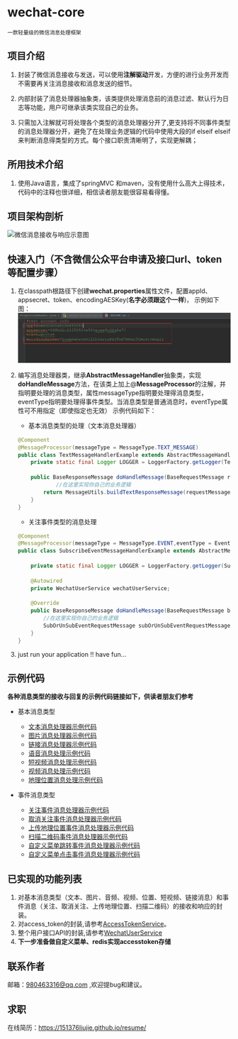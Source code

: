 # wechat-core
    一款轻量级的微信消息处理框架
## 项目介绍
1. 封装了微信消息接收与发送，可以使用**注解驱动**开发，方便的进行业务开发而不需要再关注消息接收和消息发送的细节。

2. 内部封装了消息处理器抽象类，该类提供处理消息前的消息过滤、默认行为日志等功能，用户可继承该类实现自己的业务。

3. 只需加入注解就可将处理各个类型的消息处理器分开了,更支持将不同事件类型的消息处理器分开，避免了在处理业务逻辑的代码中使用大段的if elseif elseif 来判断消息得类型的方式。每个接口职责清晰明了，实现更解耦；

## 所用技术介绍
1. 使用Java语言，集成了springMVC 和maven，没有使用什么高大上得技术，代码中的注释也很详细，相信读者朋友能很容易看得懂。

## 项目架构剖析
![微信消息接收与响应示意图](微信消息接收与响应示意图.png)

## 快速入门（不含微信公众平台申请及接口url、token等配置步骤）

1. 在classpath根路径下创建**wechat.properties**属性文件，配置appId、appsecret、token、encodingAESKey(**名字必须跟这个一样**)，
   示例如下图：![wechat.properties配置文件示例](wechat.properties配置文件示例.png)

2. 编写消息处理器类，继承**AbstractMessageHandler**抽象类，实现**doHandleMessage**方法，在该类上加上@**MessageProcessor**的注解，并指明要处理的消息类型，属性messageType指明要处理得消息类型，eventType指明要处理得事件类型。当消息类型是普通消息时，eventType属性可不用指定（即使指定也无效）
示例代码如下：     
    
    * 基本消息类型的处理（文本消息处理器）         
    ```java
    @Component
    @MessageProcessor(messageType = MessageType.TEXT_MESSAGE)    
    public class TextMessageHandlerExample extends AbstractMessageHandler {    
        private static final Logger LOGGER = LoggerFactory.getLogger(TextMessageHandlerExample.class);    
    
        public BaseResponseMessage doHandleMessage(BaseRequestMessage requestMessage) {    
                //在这里实现你自己的业务逻辑    
            return MessageUtils.buildTextResponseMessage(requestMessage, "hello,world");     
        }    
    }    
    ```
    * 关注事件类型的消息处理         
    ```java
    @Component
    @MessageProcessor(messageType = MessageType.EVENT,eventType = EventType.EVENT_SUBSCRIBE)    
    public class SubscribeEventMessageHandlerExample extends AbstractMessageHandler {    
    
        private static final Logger LOGGER = LoggerFactory.getLogger(SubscribeEventMessageHandlerExample.class);
    
        @Autowired
        private WechatUserService wechatUserService;
    
        @Override
        public BaseResponseMessage doHandleMessage(BaseRequestMessage baseRequestMessage) {
            //在这里实现你自己的业务逻辑
            SubOrUnSubEventRequestMessage subOrUnSubEventRequestMessage = (SubOrUnSubEventRequestMessage) baseRequestMessage;
        }
    }
   ```      
3. just run your application !! have fun...

## 示例代码

**各种消息类型的接收与回复的示例代码链接如下，供读者朋友们参考**

* 基本消息类型
    * [文本消息处理器示例代码](https://github.com/151376liujie/wechat-core/tree/master/src/main/java/com/jonnyliu/proj/wechat/example/TextMessageHandlerExample.java)
    * [图片消息处理器示例代码](https://github.com/151376liujie/wechat-core/tree/master/src/main/java/com/jonnyliu/proj/wechat/example/ImageMessageHandlerExample.java)
    * [链接消息处理器示例代码](https://github.com/151376liujie/wechat-core/tree/master/src/main/java/com/jonnyliu/proj/wechat/example/LinkMessageHandlerExample.java)
    * [语音消息处理示例代码](https://github.com/151376liujie/wechat-core/tree/master/src/main/java/com/jonnyliu/proj/wechat/example/VoiceMessageHandlerExample.java)
    * [短视频消息处理示例代码](https://github.com/151376liujie/wechat-core/blob/master/src/main/java/com/jonnyliu/proj/wechat/example/ShortVideoMessageHandlerExample.java)
    * [视频消息处理示例代码](https://github.com/151376liujie/wechat-core/tree/master/src/main/java/com/jonnyliu/proj/wechat/example/VideoMessageHandlerExample.java)
    * [地理位置消息处理示例代码](https://github.com/151376liujie/wechat-core/tree/master/src/main/java/com/jonnyliu/proj/wechat/example/LocationMessageHandlerExample.java)

* 事件消息类型
    * [关注事件消息处理器示例代码](https://github.com/151376liujie/wechat-core/tree/master/src/main/java/com/jonnyliu/proj/wechat/example/SubscribeEventMessageHandlerExample.java)
    * [取消关注事件消息处理器示例代码](https://github.com/151376liujie/wechat-core/tree/master/src/main/java/com/jonnyliu/proj/wechat/example/UnSubscribeEventHandlerExample.java)
    * [上传地理位置事件消息处理器示例代码](https://github.com/151376liujie/wechat-core/blob/master/src/main/java/com/jonnyliu/proj/wechat/example/UploadLocationEventHandlerExample.java)
    * [扫描二维码事件消息处理器示例代码](https://github.com/151376liujie/wechat-core/blob/master/src/main/java/com/jonnyliu/proj/wechat/example/ScanWithParameterEventHandlerExample.java)
    * [自定义菜单跳转事件消息处理器示例代码](https://github.com/151376liujie/wechat-core/blob/master/src/main/java/com/jonnyliu/proj/wechat/example/CustomMenuViewEventHandlerExample.java)
    * [自定义菜单点击事件消息处理器示例代码](https://github.com/151376liujie/wechat-core/blob/master/src/main/java/com/jonnyliu/proj/wechat/example/CustomMenuClickEventHandlerExample.java)

## 已实现的功能列表
1. 对基本消息类型（文本、图片、音频、视频、位置、短视频、链接消息）和事件消息（关注、取消关注、上传地理位置、扫描二维码）的接收和响应的封装。
2. 对access_token的封装,请参考[AccessTokenService](https://github.com/151376liujie/wechat-core/tree/master/src/main/java/com/jonnyliu/proj/wechat/service/accesstoken/)。
3. 整个用户接口API的封装,请参考[WechatUserService](https://github.com/151376liujie/wechat-core/tree/master/src/main/java/com/jonnyliu/proj/wechat/service/user)
4. **下一步准备做自定义菜单、redis实现accesstoken存储**

## 联系作者
邮箱：980463316@qq.com ,欢迎提bug和建议。

## 求职
在线简历：https://151376liujie.github.io/resume/
